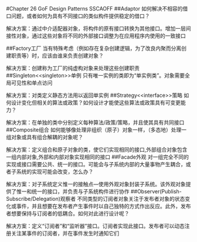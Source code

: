 #Chapter 26 GoF Design Patterns
SSCAOFF
##Adaptor
如何解决不相容的借口问题，或者如何为具有不同接口的类似构件提供稳定的借口？

解决方案：通过中介适配器对象，将构件的原有接口转换为其他接口。增加一层间接性对象，通过这些对象将不同的外部接口调整为在应用程序内使用的一致接口

##Factory工厂
当有特殊考虑（例如存在复杂创建逻辑，为了改良内聚而分离创建职责等）时，应该由谁来负责创建对象？

解决方案：创建称为工厂的纯虚构对象来处理这些创建职责
##Singleton&lt;&lt;singleton&gt;&gt;单例
只有唯一实例的类即为“单实例类”。对象需要全局可见性和单点访问

解决方案：对类定义静态方法用以返回单实例
##Strategy&lt;&lt;interface&gt;&gt;策略
如何设计变化但相关的算法或政策？如何设计才能使这些算法或政策具有可变更能力？

解决方案：在单独的类中分别定义每种算法/政策/策略，并且使其具有共同接口
##Composite组合
如何能够像处理非组织（原子）对象一样，（多态地）处理一组对象或具有组合解耦的对象呢？

解决方案：定义组合和原子对象的类，使它们实现相同的接口,外部组合对象包含一组内部对象,外部和内部对象实现相同的接口
##Facade外观
对一组完全不同的实现或接口需要公共、统一的接口。可能会与子系统内部的大量事物产生耦合，或者子系统的实现可能会改变，怎么办？

解决方案：对子系统定义惟一的接触点—使用外观对象封装子系统。该外观对象提供了惟一和统一的接口，并负责与子系统构件进行协作
##Observer(Publish-Subscribe/Delegation)观察者
不同类型的订阅者对象关注于发布者对象的状态变化或事件，并且想要在发布者产生事件时以自己独特的方式作出反应。此外，发布者想要保持与订阅者的低耦合。如何对此进行设计呢？

解决方案：定义“订阅者”和“监听器”接口。订阅者实现此接口。发布者可以动态注册关注某事件的订阅者，并在事件发生时通知它们